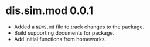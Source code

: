 # dis.sim.mod 0.0.1

* Added a `NEWS.md` file to track changes to the package.
* Build supporting documents for package.
* Add initial functions from homeworks.

